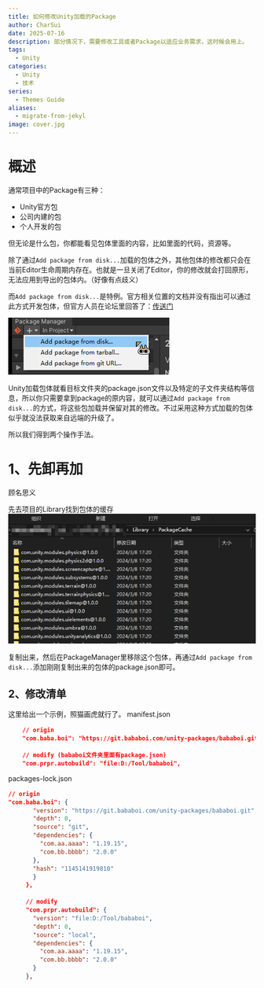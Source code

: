 ```yaml
---
title: 如何修改Unity加载的Package
author: CharSui
date: 2025-07-16
description: 部分情况下，需要修改工具或者Package以适应业务需求，这时候会用上。
tags:
  - Unity
categories:
  - Unity
  - 技术
series:
  - Themes Guide
aliases:
  - migrate-from-jekyl
image: cover.jpg
---
```


# 概述

通常项目中的Package有三种：
- Unity官方包
- 公司内建的包
- 个人开发的包

但无论是什么包，你都能看见包体里面的内容，比如里面的代码，资源等。

除了通过`Add package from disk...`加载的包体之外，其他包体的修改都只会在当前Editor生命周期内存在。也就是一旦关闭了Editor，你的修改就会打回原形，无法应用到导出的包体内。（好像有点歧义）

而`Add package from disk...`是特例。官方相关位置的文档并没有指出可以通过此方式开发包体，但官方人员在论坛里回答了：[传送门](https://discussions.unity.com/t/how-to-develop-for-packager-environment/929541/3)

![](content/post/2025/如何修改Unity加载的Package/1.png)

Unity加载包体就看目标文件夹的package.json文件以及特定的子文件夹结构等信息，所以你只需要拿到package的原内容，就可以通过`Add package from disk...`的方式，将这些包加载并保留对其的修改。不过采用这种方式加载的包体似乎就没法获取来自远端的升级了。

所以我们得到两个操作手法。
# 1、先卸再加

顾名思义

先去项目的Library找到包体的缓存
![](content/post/2025/如何修改Unity加载的Package/2.png)

复制出来，然后在PackageManager里移除这个包体，再通过`Add package from disk...`添加刚刚复制出来的包体的package.json即可。
## 2、修改清单

这里给出一个示例，照猫画虎就行了。
manifest.json

```JSON
    // origin 
    "com.baba.boi": "https://git.bababoi.com/unity-packages/bababoi.git",
    
    // modify (bababoi文件夹里面有package.json)
    "com.prpr.autobuild": "file:D:/Tool/bababoi",
```

packages-lock.json
```JSON
// origin
"com.baba.boi": {
       "version": "https://git.bababoi.com/unity-packages/bababoi.git",
       "depth": 0,
       "source": "git",
       "dependencies": {
         "com.aa.aaaa": "1.19.15",
         "com.bb.bbbb": "2.0.0"
       },
       "hash": "1145141919810"
       }
     },
     
     // modify
     "com.prpr.autobuild": {
       "version": "file:D:/Tool/bababoi",
       "depth": 0,
       "source": "local",
       "dependencies": {
         "com.aa.aaaa": "1.19.15",
         "com.bb.bbbb": "2.0.0"
       }
     },
```